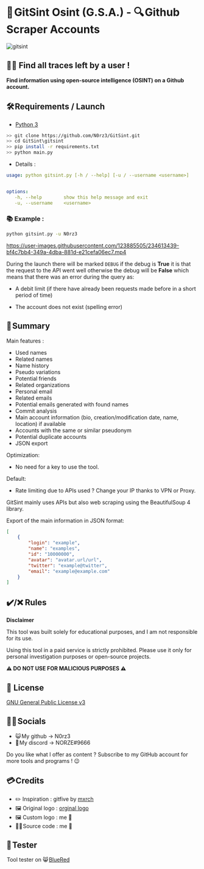 # **📌 GitSint Osint (__G.S.A.__) - 🔍 Github Scraper Accounts**

![gitsint](https://user-images.githubusercontent.com/123885505/234362710-b2c1de45-ea76-4f2d-a8d6-21ba8a66a9f3.jpg)


## **🕵️‍♂️ Find all traces left by a user !**


__Find information using open-source intelligence (OSINT) on a Github account.__


## 🛠️ Requirements / Launch

- [Python 3](https://www.python.org/downloads/release/python-370/)

```sh
>> git clone https://github.com/N0rz3/GitSint.git
>> cd GitSint\gitsint
>> pip install -r requirements.txt
>> python main.py
```


- Details : 
```yaml
usage: python gitsint.py [-h / --help] [-u / --username <username>]


options: 
   -h, --help        show this help message and exit
   -u, --username    <username>

```


### **📚 Example :**
```sh
python gitsint.py -u N0rz3
```
https://user-images.githubusercontent.com/123885505/234613439-bf4c7bb4-349a-4dba-881d-e21cefa06ec7.mp4






During the launch there will be marked `DEBUG` if the debug is __**True**__ it is that the request to the API went well otherwise the debug will be __**False**__ which means that there was an error during the query as:
- A debit limit (if there have already been requests made before in a short period of time)

- The account does not exist (spelling error)


## 🧾 **Summary**

Main features :

 - Used names
 - Related names
 - Name history
 - Pseudo variations
 - Potential friends
 - Related organizations
 - Personal email
 - Related emails
 - Potential emails generated with found names
 - Commit analysis
 - Main account information (bio, creation/modification date, name, location) if available
 - Accounts with the same or similar pseudonym
 - Potential duplicate accounts
 - JSON export

Optimization:

 - No need for a key to use the tool.

Default:

- Rate limiting due to APIs used ? Change your IP thanks to VPN or Proxy.

GitSint mainly uses APIs but also web scraping using the BeautifulSoup 4 library.

Export of the main information in JSON format:
```json
[
    {
        "login": "example",
        "name": "examples",
        "id": "10000000",
        "avatar": "avatar.url/url",
        "twitter": "example@twitter",
        "email": "example@example.com"
    }
]
```



## **✔️/❌ Rules**

**Disclaimer**

This tool was built solely for educational purposes, and I am not responsible for its use.

Using this tool in a paid service is strictly prohibited.
Please use it only for personal investigation purposes or open-source projects.

__**⚠️ DO NOT USE FOR MALICIOUS PURPOSES  ⚠️**__ 



## **📝 License**

[GNU General Public License v3](https://www.gnu.org/licenses/gpl-3.0.fr.html)


## **👋🏻 Socials**

- 😺 My github -> N0rz3
- 🤖 My discord -> NORZE#9666

Do you like what I offer as content ?
Subscribe to my GitHub account for more tools and programs ! 😉



## **💳 Credits**

- ✏️ Inspiration : gitfive by [mxrch](https://github.com/mxrch)
- 🖼️ Original logo : [orginal logo](https://dribbble.com/shots/16062020-3D-GitHub-Logo)
- 🖼️ Custom logo : me 🤗
- 👨‍💻 Source code : me 🤗

## **🧑 Tester**

 Tool tester on 😸 [BlueRed](https://github.com/CSM-BlueRed)
